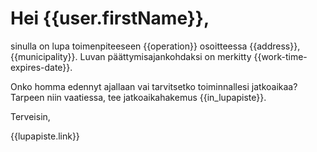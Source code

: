 # Hei {{user.firstName}},

sinulla on lupa toimenpiteeseen {{operation}} osoitteessa {{address}}, {{municipality}}. Luvan p&auml;&auml;ttymisajankohdaksi on merkitty {{work-time-expires-date}}.

Onko homma edennyt ajallaan vai tarvitsetko toiminnallesi jatkoaikaa? Tarpeen niin vaatiessa, tee jatkoaikahakemus {{in_lupapiste}}.

Terveisin,

{{lupapiste.link}}